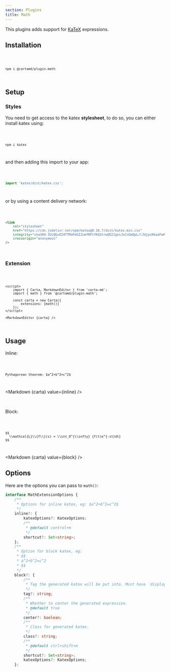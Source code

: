 ```yaml
---
section: Plugins
title: Math
---
```


<script>
  import Code from '$lib/components/code/Code.svelte';
  import { Markdown, Carta } from 'carta-md';
  import { math } from '@cartamd/plugin-math';
  import 'katex/dist/katex.css';

  const carta = new Carta({
    extensions: [math()]
  })
  export let inline = "$a^2+b^2=c^2$";
  export let block = `
$$
\\mathcal{L}\\{f\\}(s) = \\int_0^{\\infty} {f(t)e^{-st}dt}
$$
`;
</script>

This plugins adds support for [KaTeX](https://katex.org/) expressions.

## Installation

<Code>

```
npm i @cartamd/plugin-math
```

</Code>

## Setup

### Styles

You need to get access to the katex **stylesheet**,
to do so, you can either install katex using:

<Code>

```
npm i katex
```

</Code>

and then adding this import to your app:

<Code>

```ts
import 'katex/dist/katex.css';
```

</Code>

or by using a content delivery network:

<Code>

```html
<link
	rel="stylesheet"
	href="https://cdn.jsdelivr.net/npm/katex@0.16.7/dist/katex.min.css"
	integrity="sha384-3UiQGuEI4TTMaFmGIZumfRPtfKQ3trwQE2JgosJxCnGmQpL/lJdjpcHkaaFwHlcI"
	crossorigin="anonymous"
/>
```

</Code>

### Extension

<Code>

```svelte
<script>
	import { Carta, MarkdownEditor } from 'carta-md';
	import { math } from '@cartamd/plugin-math';

	const carta = new Carta({
		extensions: [math()]
	});
</script>

<MarkdownEditor {carta} />
```

</Code>

## Usage

Inline:

<Code>

```
Pythagorean theorem: $a^2+b^2=c^2$
```

</Code>

<Markdown {carta} value={inline} />

<br>

Block:

<Code>

```
$$
  \\mathcal{L}\\{f\\}(s) = \\int_0^{\\infty} {f(t)e^{-st}dt}
$$
```

</Code>

<Markdown {carta} value={block} />

## Options

Here are the options you can pass to `math()`:

```ts
interface MathExtensionOptions {
	/**
	 * Options for inline katex, eg: $a^2+b^2=c^2$
	 */
	inline?: {
		katexOptions?: KatexOptions;
		/**
		 * @default control+m
		 */
		shortcut?: Set<string>;
	};
	/**
	 * Option for block katex, eg:
	 * $$
	 * a^2+b^2=c^2
	 * $$
	 */
	block?: {
		/**
		 * Tag the generated katex will be put into. Must have `display: block`.
		 */
		tag?: string;
		/**
		 * Whether to center the generated expression.
		 * @default true
		 */
		center?: boolean;
		/**
		 * Class for generated katex.
		 */
		class?: string;
		/**
		 * @default ctrl+shift+m
		 */
		shortcut?: Set<string>;
		katexOptions?: KatexOptions;
	};
```
